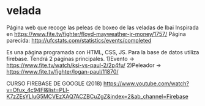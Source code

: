 # velada
Página web que recoge las peleas de boxeo de las veladas de Ibai
Inspirada en https://www.fite.tv/fighter/floyd-mayweather-jr-money/1757/
Página parecida: http://ufcstats.com/statistics/events/completed

Es una página programada con HTML, CSS, JS. Para la base de datos utiliza firebase.
Tendrá 2 páginas principales. 
1)Evento -> https://www.fite.tv/watch/ksi-vs-paul-2/2p4fu/
2)Peleador -> https://www.fite.tv/fighter/logan-paul/11870/


CURSO FIREBASE DE GOOGLE (2018)
https://www.youtube.com/watch?v=Ofux_4c94FI&list=PLl-K7zZEsYLluG5MCVEzXAQ7ACZBCuZgZ&index=2&ab_channel=Firebase